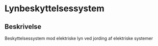 # Lynbeskyttelsessystem

## Beskrivelse

Beskyttelsessystem mod elektriske lyn ved jording af elektriske systemer

